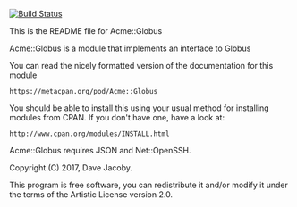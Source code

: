 [![Build Status](https://travis-ci.org/jacoby/Acme-Globus.svg?branch=master)](https://travis-ci.org/jacoby/Acme-Globus)

This is the README file for Acme::Globus

Acme::Globus is a module that implements an interface to Globus 

You can read the nicely formatted version of the documentation for this module

    https://metacpan.org/pod/Acme::Globus
 
You should be able to install this using your usual method for installing
modules from CPAN. If you don't have one, have a look at:
 
    http://www.cpan.org/modules/INSTALL.html
 
Acme::Globus requires JSON and Net::OpenSSH.

Copyright (C) 2017, Dave Jacoby.

This program is free software, you can redistribute it and/or modify it 
under the terms of the Artistic License version 2.0.
